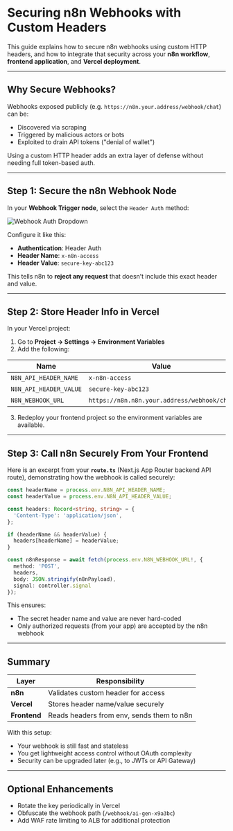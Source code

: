 # Securing n8n Webhooks with Custom Headers

This guide explains how to secure n8n webhooks using custom HTTP headers, and how to integrate that security across your **n8n workflow**, **frontend application**, and **Vercel deployment**.

---

## Why Secure Webhooks?

Webhooks exposed publicly (e.g. `https://n8n.your.address/webhook/chat`) can be:

* Discovered via scraping
* Triggered by malicious actors or bots
* Exploited to drain API tokens ("denial of wallet")

Using a custom HTTP header adds an extra layer of defense without needing full token-based auth.

---

## Step 1: Secure the n8n Webhook Node

In your **Webhook Trigger node**, select the `Header Auth` method:

![Webhook Auth Dropdown](https://chat.openai.com/file/PeBdkH3LLs2Eo29Zik4PKg)

Configure it like this:

* **Authentication**: Header Auth
* **Header Name**: `x-n8n-access`
* **Header Value**: `secure-key-abc123`

This tells n8n to **reject any request** that doesn’t include this exact header and value.

---

## Step 2: Store Header Info in Vercel

In your Vercel project:

1. Go to **Project → Settings → Environment Variables**
2. Add the following:

| Name                   | Value                               | Environment |
| ---------------------- | ----------------------------------- | ----------- |
| `N8N_API_HEADER_NAME`  | `x-n8n-access`                      | All         |
| `N8N_API_HEADER_VALUE` | `secure-key-abc123`                 | All         |
| `N8N_WEBHOOK_URL`      | `https://n8n.n8n.your.address/webhook/chat` | All         |

3. Redeploy your frontend project so the environment variables are available.

---

## Step 3: Call n8n Securely From Your Frontend

Here is an excerpt from your **`route.ts`** (Next.js App Router backend API route), demonstrating how the webhook is called securely:

```ts
const headerName = process.env.N8N_API_HEADER_NAME;
const headerValue = process.env.N8N_API_HEADER_VALUE;

const headers: Record<string, string> = {
  'Content-Type': 'application/json',
};

if (headerName && headerValue) {
  headers[headerName] = headerValue;
}

const n8nResponse = await fetch(process.env.N8N_WEBHOOK_URL!, {
  method: 'POST',
  headers,
  body: JSON.stringify(n8nPayload),
  signal: controller.signal
});
```

This ensures:

* The secret header name and value are never hard-coded
* Only authorized requests (from your app) are accepted by the n8n webhook

---

## Summary

| Layer        | Responsibility                            |
| ------------ | ----------------------------------------- |
| **n8n**      | Validates custom header for access        |
| **Vercel**   | Stores header name/value securely         |
| **Frontend** | Reads headers from env, sends them to n8n |

With this setup:

* Your webhook is still fast and stateless
* You get lightweight access control without OAuth complexity
* Security can be upgraded later (e.g., to JWTs or API Gateway)

---

## Optional Enhancements

* Rotate the key periodically in Vercel
* Obfuscate the webhook path (`/webhook/ai-gen-x9a3bc`)
* Add WAF rate limiting to ALB for additional protection
